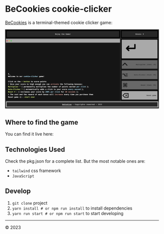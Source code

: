 # BeCookies cookie-clicker

[BeCookies](https://sanbimu.github.io/cookie-clicker) is a terminal-themed cookie clicker game:

![BeCookies](/images/Screenshot.png)

## Where to find the game

You can find it live here: 

## Technologies Used

Check the pkg.json for a complete list. But the most notable ones are:

- `tailwind` css framework
- `JavaScript`  

## Develop

1. `git clone` project
2. `yarn install # or npm run install` to install dependencies
3. `yarn run start # or npm run start` to start developing

---

&copy; 2023
